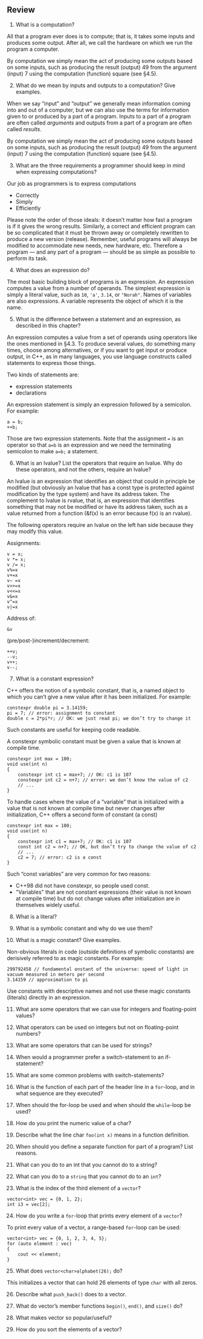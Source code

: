 ## Review

1. What is a computation?


All that a program ever does is to compute; that is, it takes some inputs and produces some output. 
After all, we call the hardware on which we run the program a computer.

By computation we simply mean the act of producing some outputs based on some inputs, 
such as producing the result (output) 49 from the argument (input) 7 using the computation (function) square (see §4.5).

2. What do we mean by inputs and outputs to a computation? Give examples.

When we say “input” and “output” we generally mean information coming into and out of a computer, 
but we can also use the terms for information given to or produced by a part of a program. 
Inputs to a part of a program are often called *arguments* and outputs from a part of a program are often called *results*.

By computation we simply mean the act of producing some outputs based on some inputs, 
such as producing the result (output) 49 from the argument (input) 7 using the computation (function) square (see §4.5).

3. What are the three requirements a programmer should keep in mind when expressing computations?

Our job as programmers is to express computations

- Correctly
- Simply
- Efficiently

Please note the order of those ideals: it doesn’t matter how fast a program is if it gives the wrong results. 
Similarly, a correct and efficient program can be so complicated that it must be thrown away or 
completely rewritten to produce a new version (release). 
Remember, useful programs will always be modified to accommodate new needs, new hardware, etc. 
Therefore a program — and any part of a program — should be as simple as possible to perform its task.

4. What does an expression do?

The most basic building block of programs is an expression. 
An expression computes a value from a number of operands. 
The simplest expression is simply a literal value, such as `10`, `'a'`, `3.14`, or `"Norah"`.
Names of variables are also expressions. A variable represents the object of which it is the name.

5. What is the difference between a statement and an expression, as described in this chapter?

An expression computes a value from a set of operands using operators like the ones mentioned in §4.3. 
To produce several values, do something many times, choose among alternatives, or if you want to get input or produce output,
in C++, as in many languages, you use language constructs called statements to express those things.

Two kinds of statements are: 

- expression statements 
- declarations

An expression statement is simply an expression followed by a semicolon.
For example:

```
a = b;
++b;
```

Those are two expression statements. Note that the assignment `=` is an operator
so that `a=b` is an expression and we need the terminating semicolon to make `a=b;` a statement.

6. What is an lvalue? List the operators that require an lvalue. 
Why do these operators, and not the others, require an lvalue?

An lvalue is an expression that identifies an object that could in principle be modified 
(but obviously an lvalue that has a const type is protected against modification by the type system) 
and have its address taken. 
The complement to lvalue is rvalue, that is, an expression that identifies something that may not be modified 
or have its address taken, such as a value returned from a function (&f(x) is an error because f(x) is an rvalue).

The following operators require an lvalue on the left han side because they may modify this value. 

Assignments:

```
v = x;
v *= x;
v /= x;
v%=x
v+=x
v– =x
v>>=x
v<<=x
v&=x
v^=x
v|=x
```

Address of:

```
&v
```

(pre/post-)increment/decrement:

```
++v;
--v;
v++;
v--;
```


7. What is a constant expression?

C++ offers the notion of a symbolic constant, that is, a named object to which you can’t give a new value after it has been initialized. 
For example:

```
constexpr double pi = 3.14159;
pi = 7; // error: assignment to constant
double c = 2*pi*r; // OK: we just read pi; we don’t try to change it
```

Such constants are useful for keeping code readable. 

A constexpr symbolic constant must be given a value that is known at compile time.

```
constexpr int max = 100;
void use(int n)
{
    constexpr int c1 = max+7; // OK: c1 is 107
    constexpr int c2 = n+7; // error: we don’t know the value of c2
    // ...
}
```

To handle cases where the value of a “variable” that is initialized with a value that
is not known at compile time but never changes after initialization, C++ offers a
second form of constant (a const)

```
constexpr int max = 100;
void use(int n)
{
    constexpr int c1 = max+7; // OK: c1 is 107
    const int c2 = n+7; // OK, but don’t try to change the value of c2
    // ...
    c2 = 7; // error: c2 is a const
}
```

Such “const variables” are very common for two reasons:
- C++98 did not have constexpr, so people used const.
- "Variables" that are not constant expressions (their value is not known at compile time) 
but do not change values after initialization are in themselves widely useful.

8. What is a literal?


9. What is a symbolic constant and why do we use them?


10. What is a magic constant? Give examples.

Non-obvious literals in code (outside definitions of symbolic constants) are derisively referred to as magic constants.
For example:

```
299792458 // fundamental onstant of the universe: speed of light in vacuum measured in meters per second
3.14159 // approximation to pi
```

Use constants with descriptive names and not use these magic constants (literals) directly in an expression.

11. What are some operators that we can use for integers and floating-point values?


12. What operators can be used on integers but not on floating-point numbers?


13. What are some operators that can be used for strings?


14. When would a programmer prefer a switch-statement to an if-statement?


15. What are some common problems with switch-statements?


16. What is the function of each part of the header line in a `for`-loop, 
and in what sequence are they executed?


17. When should the for-loop be used and when should the `while`-loop be used?


18. How do you print the numeric value of a char?


19. Describe what the line char `foo(int x)` means in a function definition.


20. When should you define a separate function for part of a program? List reasons.


21. What can you do to an int that you cannot do to a string?


22. What can you do to a `string` that you cannot do to an `int`?


23. What is the index of the third element of a `vector`?

```
vector<int> vec = {0, 1, 2};
int i3 = vec[2];
```

24. How do you write a `for`-loop that prints every element of a `vector`?

To print every value of a vector, a range-based `for`-loop can be used:

```
vector<int> vec = {0, 1, 2, 3, 4, 5};
for (auto element : vec)
{
    cout << element;
}
```


25. What does `vector<char>alphabet(26);` do?

This initializes a vector that can hold 26 elements of type `char` with all zeros.

26. Describe what `push_back()` does to a vector.


27. What do vector’s member functions `begin()`, `end()`, and `size()` do?


28. What makes vector so popular/useful?


29. How do you sort the elements of a vector?
